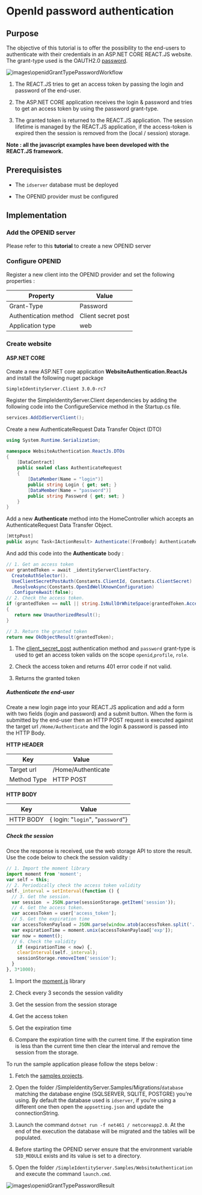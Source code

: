 # OpenId password authentication

## Purpose

The objective of this tutorial is to offer the possibility to the end-users to authenticate with their credentials in an ASP.NET CORE REACT.JS website. The grant-type used is the OAUTH2.0 [password](https://tools.ietf.org/html/rfc6749#section-4.3). 

![images\openidGrantTypePasswordWorkflow](images\openidGrantTypePasswordWorkflow.png)

1. The REACT.JS tries to get an access token by passing the login and password of the end-user.

2. The ASP.NET CORE application receives the login & password and tries to get an access token by using the password grant-type.

3. The granted token is returned to the REACT.JS application. The session lifetime is managed by the REACT.JS application, if the access-token is expired then the session is removed from the (local / session) storage.

**Note : all the javascript examples have been developed with the REACT.JS framework.**

## Prerequisistes

* The ```idserver``` database must be deployed

* The OPENID provider must be configured

## Implementation

### Add the OPENID server

Please refer to this **tutorial** to create a new OPENID server

### Configure OPENID

Register a new client into the OPENID provider and set the following properties :

| Property              | Value              |
| --------------------- | ------------------ |
| Grant-Type            | Password           |
| Authentication method | Client secret post |
| Application type      | web                |

### Create website

#### ASP.NET CORE

Create a new ASP.NET core application **WebsiteAuthentication.ReactJs** and install the following nuget package

```
SimpleIdentityServer.Client 3.0.0-rc7
```

Register the SimpleIdentityServer.Client dependencies by adding the following code into the ConfigureService method in the Startup.cs file.

```csharp
services.AddIdServerClient();
```

Create a new AuthenticateRequest Data Transfer Object (DTO)

```csharp
using System.Runtime.Serialization;

namespace WebsiteAuthentication.ReactJs.DTOs
{
    [DataContract]
    public sealed class AuthenticateRequest
    {
        [DataMember(Name = "login")]
        public string Login { get; set; }
        [DataMember(Name = "password")]
        public string Password { get; set; }
    }
}
```

Add a new **Authenticate** method into the HomeController which accepts an AuthenticateRequest Data Transfer Object. 

```csharp
[HttpPost]
public async Task<IActionResult> Authenticate([FromBody] AuthenticateRequest authRequest) { }
```

And add this code into the **Authenticate** body :

```csharp
// 1. Get an access token
var grantedToken = await _identityServerClientFactory.
  CreateAuthSelector().
  UseClientSecretPostAuth(Constants.ClientId, Constants.ClientSecret)                             .UsePassword(authenticateRequest.Login,                                                                      authenticateRequest.Password,                                                                    "openid", "profile", "role")
  .ResolveAsync(Constants.OpenIdWellKnownConfiguration)
  .ConfigureAwait(false);
// 2. Check the access token.
if (grantedToken == null || string.IsNullOrWhiteSpace(grantedToken.AccessToken))
{
   return new UnauthorizedResult();
}

// 3. Return the granted token
return new OkObjectResult(grantedToken);
```

1. The [client_secret_post](http://openid.net/specs/openid-connect-core-1_0.html#ClientAuthentication) authentication method and ```password``` grant-type is used to get an access token valids on the scope  ```openid```,```profile```, ```role```. 

2. Check the access token and returns 401 error code if not valid.

3. Returns the granted token 


##### Authenticate the end-user

Create a new login page into your REACT.JS application and add a form with two fields  (login and password) and a submit button. When the form is submitted by the end-user then an HTTP POST request  is executed against the target url ```/Home/Authenticate``` and the login & password is passed into the HTTP Body.

**HTTP HEADER**

| Key         | Value              |
| ----------- | ------------------ |
| Target url  | /Home/Authenticate |
| Method Type | HTTP POST          |

**HTTP BODY**

| Key       | Value                                     |
| --------- | ----------------------------------------- |
| HTTP BODY | { login: "```login```", "```password```"} |

##### Check the session

Once the response is received, use the web storage API to store the result. Use the code below to check the session validity :

```javascript
// 1. Import the moment library
import moment from 'moment';
var self = this;
// 2. Periodically check the access token validity
self._interval = setInterval(function () {
  // 3. Get the session.
  var session  = JSON.parse(sessionStorage.getItem('session'));
  // 4. Get the access token.
  var accessToken = user['access_token'];
  // 5. Get the expiration time
  var accessTokenPayload = JSON.parse(window.atob(accessToken.split('.')[1]));
  var expirationTime = moment.unix(accessTokenPayload['exp']);
  var now = moment();
  // 6. Check the validity
	if (expirationTime < now) {.
  	clearInterval(self._interval);
    sessionStorage.removeItem('session');
  }
}, 3*1000);
```

1. Import the [moment.js](https://momentjs.com/) library

2. Check every 3 seconds the session validity

3. Get the session from the session storage

4. Get the access token

5. Get the expiration time

6. Compare the expiration time with the current time. If the expiration time is less than the current time then  clear the interval and remove the session from the storage.


To run the sample application please follow the steps below :

1. Fetch the [samples projects](https://github.com/thabart/SimpleIdentityServer.Samples.git).

2. Open the folder /SimpleIdentityServer.Samples/Migrations/```database``` matching the database engine (SQLSERVER, SQLITE, POSTGRE) you're using. By default the database used is ```idserver```, if you're using a different one then open the ```appsetting.json``` and update the connectionString.

3. Launch the command  ```dotnet run -f net461 / netcoreapp2.0```. At the end of the execution the database will be migrated and the tables will be populated.

4. Before starting the OPENID server ensure that the environment variable ```SID_MODULE``` exists and its value is set to a directory.

5. Open the folder ```/SimpleIdentityServer.Samples/WebsiteAuthentication``` and execute the command ```launch.cmd```. 

![images\openidGrantTypePasswordResult](images\openidGrantTypePasswordResult.png)
